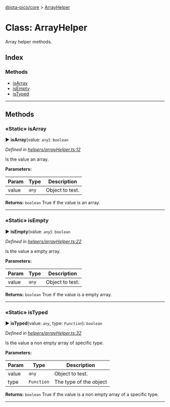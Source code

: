 [@iota-pico/core](../README.md) > [ArrayHelper](../classes/arrayhelper.md)



# Class: ArrayHelper


Array helper methods.

## Index

### Methods

* [isArray](arrayhelper.md#isarray)
* [isEmpty](arrayhelper.md#isempty)
* [isTyped](arrayhelper.md#istyped)



---
## Methods
<a id="isarray"></a>

### «Static» isArray

► **isArray**(value: *`any`*): `boolean`



*Defined in [helpers/arrayHelper.ts:12](https://github.com/iotaeco/iota-pico-core/blob/99921a3/src/helpers/arrayHelper.ts#L12)*



Is the value an array.


**Parameters:**

| Param | Type | Description |
| ------ | ------ | ------ |
| value | `any`   |  Object to test. |





**Returns:** `boolean`
True if the value is an array.






___

<a id="isempty"></a>

### «Static» isEmpty

► **isEmpty**(value: *`any`*): `boolean`



*Defined in [helpers/arrayHelper.ts:22](https://github.com/iotaeco/iota-pico-core/blob/99921a3/src/helpers/arrayHelper.ts#L22)*



Is the value a empty array.


**Parameters:**

| Param | Type | Description |
| ------ | ------ | ------ |
| value | `any`   |  Object to test. |





**Returns:** `boolean`
True if the value is a empty array.






___

<a id="istyped"></a>

### «Static» isTyped

► **isTyped**(value: *`any`*, type: *`Function`*): `boolean`



*Defined in [helpers/arrayHelper.ts:32](https://github.com/iotaeco/iota-pico-core/blob/99921a3/src/helpers/arrayHelper.ts#L32)*



Is the value a non empty array of specific type.


**Parameters:**

| Param | Type | Description |
| ------ | ------ | ------ |
| value | `any`   |  Object to test. |
| type | `Function`   |  The type of the object |





**Returns:** `boolean`
True if the value is a non empty array of a specific type.






___


